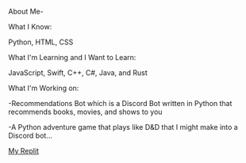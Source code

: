 About Me-

What I Know:

Python, HTML, CSS



What I'm Learning and I Want to Learn:

JavaScript, Swift, C++, C#, Java, and Rust



What I'm Working on:

-Recommendations Bot which is a Discord Bot written in Python that recommends books, movies, and shows to you

-A Python adventure game that plays like D&D that I might make into a Discord bot...


[My Replit](https://replit.com/@robertrover811/)
